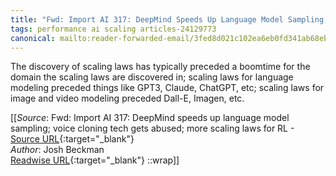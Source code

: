 ```yaml
---
title: "Fwd: Import AI 317: DeepMind Speeds Up Language Model Sampling; Voice Cloning Tech Gets Abused; More Scaling Laws for RL (471678778)"
tags: performance ai scaling articles-24129773
canonical: mailto:reader-forwarded-email/3fed8d021c102ea6eb0fd341ab68ebfd
---
```


The discovery of scaling laws has typically preceded a boomtime for the domain the scaling laws are discovered in; scaling laws for language modeling preceded things like GPT3, Claude, ChatGPT, etc; scaling laws for image and video modeling preceded Dall-E, Imagen, etc.


[[_Source_: Fwd: Import AI 317: DeepMind speeds up language model sampling; voice cloning tech gets abused; more scaling laws for RL - [Source URL](mailto:reader-forwarded-email/3fed8d021c102ea6eb0fd341ab68ebfd){:target="_blank"}<br>
_Author_: Josh Beckman<br>
[Readwise URL](https://readwise.io/open/471678778){:target="_blank"}
::wrap]]